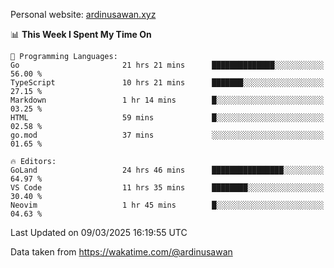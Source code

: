Personal website: [ardinusawan.xyz](https://ardinusawan.xyz)

<!--START_SECTION:waka-->
📊 **This Week I Spent My Time On** 

```text
💬 Programming Languages: 
Go                       21 hrs 21 mins      ██████████████░░░░░░░░░░░   56.00 % 
TypeScript               10 hrs 21 mins      ███████░░░░░░░░░░░░░░░░░░   27.15 % 
Markdown                 1 hr 14 mins        █░░░░░░░░░░░░░░░░░░░░░░░░   03.25 % 
HTML                     59 mins             █░░░░░░░░░░░░░░░░░░░░░░░░   02.58 % 
go.mod                   37 mins             ░░░░░░░░░░░░░░░░░░░░░░░░░   01.65 % 

🔥 Editors: 
GoLand                   24 hrs 46 mins      ████████████████░░░░░░░░░   64.97 % 
VS Code                  11 hrs 35 mins      ████████░░░░░░░░░░░░░░░░░   30.40 % 
Neovim                   1 hr 45 mins        █░░░░░░░░░░░░░░░░░░░░░░░░   04.63 % 
```


 Last Updated on 09/03/2025 16:19:55 UTC
<!--END_SECTION:waka-->
Data taken from https://wakatime.com/@ardinusawan

